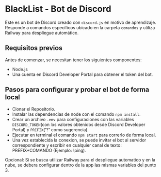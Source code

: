 # BlackList - Bot de Discord

Este es un bot de Discord creado con `discord.js` en motivo de aprendizaje. 
Responde a comandos específicos ubicado en la carpeta `comandos` y utiliza Railway para despliegue automático.

## Requisitos previos

Antes de comenzar, se necesitan tener los siguientes componentes:

- Node.js
- Una cuenta en Discord Developer Portal para obtener el token del bot.

## Pasos para configurar y probar el bot de forma local

- Clonar el Repositorio.
- Instalar las dependencias de node con el comando `npm install`.
- Crear un archivo `.env` para configuraciones con las variables `DISCORD_TOKEN`(con los valores obtenidos desde Discord Developer Portal) y `PREFIX`("!" como sugerencia).
- Ejecutar en terminal el comando `npm start` para correrlo de forma local.
- Una vez establecida la conexion, se puede invitar el bot al servidor correspondiente y escribir en cualquier canal de texto: PREFIX+COMANDO (Ejemplo: !ping).

Opcional: Si se busca utilizar Railway para el despliegue automatico y en la nube, se debera configurar dentro de la app las mismas variables del punto 3.